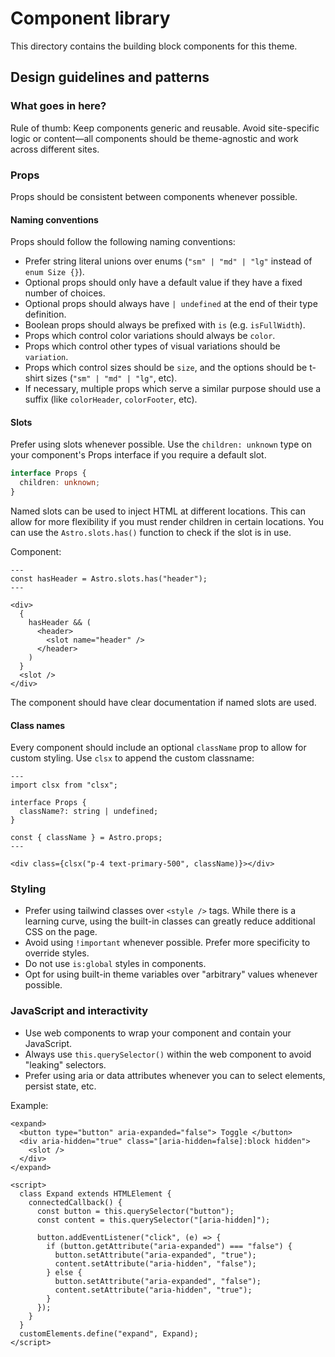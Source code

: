 # Component library

This directory contains the building block components for this theme.

## Design guidelines and patterns

### What goes in here?

Rule of thumb: Keep components generic and reusable. Avoid site-specific logic or content—all components should be theme-agnostic and work across different sites.

### Props

Props should be consistent between components whenever possible.

#### Naming conventions

Props should follow the following naming conventions:

- Prefer string literal unions over enums (`"sm" | "md" | "lg"` instead of `enum Size {}`).
- Optional props should only have a default value if they have a fixed number of choices.
- Optional props should always have `| undefined` at the end of their type definition.
- Boolean props should always be prefixed with `is` (e.g. `isFullWidth`).
- Props which control color variations should always be `color`.
- Props which control other types of visual variations should be `variation`.
- Props which control sizes should be `size`, and the options should be t-shirt sizes (`"sm" | "md" | "lg"`, etc).
- If necessary, multiple props which serve a similar purpose should use a suffix (like `colorHeader`, `colorFooter`, etc).

#### Slots

Prefer using slots whenever possible. Use the `children: unknown` type on your component's Props interface if you require a default slot.

```ts
interface Props {
  children: unknown;
}
```

Named slots can be used to inject HTML at different locations. This can allow for more flexibility if you must render children in certain locations. You can use the `Astro.slots.has()` function to check if the slot is in use.

Component:

```astro
---
const hasHeader = Astro.slots.has("header");
---

<div>
  {
    hasHeader && (
      <header>
        <slot name="header" />
      </header>
    )
  }
  <slot />
</div>
```

The component should have clear documentation if named slots are used.

#### Class names

Every component should include an optional `className` prop to allow for custom styling. Use `clsx` to append the custom classname:

```astro
---
import clsx from "clsx";

interface Props {
  className?: string | undefined;
}

const { className } = Astro.props;
---

<div class={clsx("p-4 text-primary-500", className)}></div>
```

### Styling

- Prefer using tailwind classes over `<style />` tags. While there is a learning curve, using the built-in classes can greatly reduce additional CSS on the page.
- Avoid using `!important` whenever possible. Prefer more specificity to override styles.
- Do not use `is:global` styles in components.
- Opt for using built-in theme variables over "arbitrary" values whenever possible.

### JavaScript and interactivity

- Use web components to wrap your component and contain your JavaScript.
- Always use `this.querySelector()` within the web component to avoid "leaking" selectors.
- Prefer using aria or data attributes whenever you can to select elements, persist state, etc.

Example:

```astro
<expand>
  <button type="button" aria-expanded="false"> Toggle </button>
  <div aria-hidden="true" class="[aria-hidden=false]:block hidden">
    <slot />
  </div>
</expand>

<script>
  class Expand extends HTMLElement {
    connectedCallback() {
      const button = this.querySelector("button");
      const content = this.querySelector("[aria-hidden]");

      button.addEventListener("click", (e) => {
        if (button.getAttribute("aria-expanded") === "false") {
          button.setAttribute("aria-expanded", "true");
          content.setAttribute("aria-hidden", "false");
        } else {
          button.setAttribute("aria-expanded", "false");
          content.setAttribute("aria-hidden", "true");
        }
      });
    }
  }
  customElements.define("expand", Expand);
</script>
```
